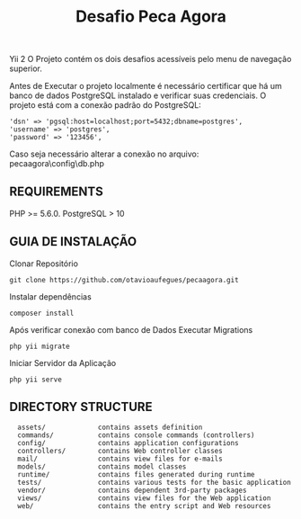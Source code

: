 <p align="center">
    <h1 align="center">Desafio Peca Agora</h1>
    <br>
</p>

Yii 2
O Projeto contém os dois desafios acessíveis pelo menu de navegação superior.

Antes de Executar o projeto localmente é necessário certificar que há um banco de dados PostgreSQL instalado e verificar suas credenciais. O projeto está com a conexão padrão do PostgreSQL:

    
    'dsn' => 'pgsql:host=localhost;port=5432;dbname=postgres',
    'username' => 'postgres',
    'password' => '123456',
    

Caso seja necessário alterar a conexão no arquivo:
    pecaagora\config\db.php

REQUIREMENTS
------------
PHP >= 5.6.0.
PostgreSQL > 10 


GUIA DE INSTALAÇÃO
------------

Clonar Repositório
~~~
git clone https://github.com/otavioaufegues/pecaagora.git
~~~

Instalar dependências 
~~~
composer install
~~~

Após verificar conexão com banco de Dados
Executar Migrations
~~~
php yii migrate
~~~

Iniciar Servidor da Aplicação
~~~
php yii serve
~~~



DIRECTORY STRUCTURE
-------------------

      assets/             contains assets definition
      commands/           contains console commands (controllers)
      config/             contains application configurations
      controllers/        contains Web controller classes
      mail/               contains view files for e-mails
      models/             contains model classes
      runtime/            contains files generated during runtime
      tests/              contains various tests for the basic application
      vendor/             contains dependent 3rd-party packages
      views/              contains view files for the Web application
      web/                contains the entry script and Web resources
